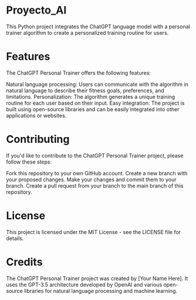 # Proyecto_AI

This Python project integrates the ChatGPT language model with a personal trainer algorithm to create a personalized training routine for users.

# Features
The ChatGPT Personal Trainer offers the following features:

Natural language processing: Users can communicate with the algorithm in natural language to describe their fitness goals, preferences, and limitations.
Personalization: The algorithm generates a unique training routine for each user based on their input.
Easy integration: The project is built using open-source libraries and can be easily integrated into other applications or websites.

# Contributing
If you'd like to contribute to the ChatGPT Personal Trainer project, please follow these steps:

Fork this repository to your own GitHub account.
Create a new branch with your proposed changes.
Make your changes and commit them to your branch.
Create a pull request from your branch to the main branch of this repository.

# License
This project is licensed under the MIT License - see the LICENSE file for details.

# Credits
The ChatGPT Personal Trainer project was created by [Your Name Here]. 
It uses the GPT-3.5 architecture developed by OpenAI and various open-source libraries for natural language processing and machine learning.
